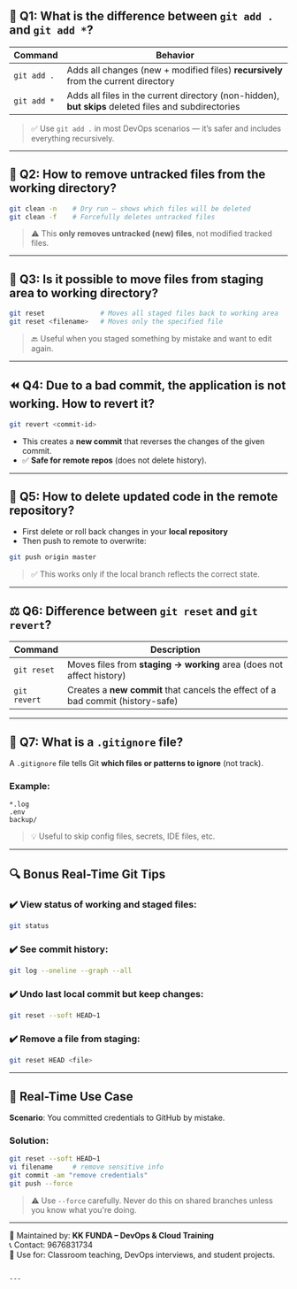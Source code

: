 
## 🔁 Q1: What is the difference between `git add .` and `git add *`?

| Command | Behavior |
|--------|----------|
| `git add .` | Adds all changes (new + modified files) **recursively** from the current directory |
| `git add *` | Adds all files in the current directory (non-hidden), **but skips** deleted files and subdirectories |

> ✅ Use `git add .` in most DevOps scenarios — it’s safer and includes everything recursively.

---

## 🧹 Q2: How to remove **untracked files** from the working directory?

```bash
git clean -n    # Dry run – shows which files will be deleted
git clean -f    # Forcefully deletes untracked files
```

> ⚠️ This **only removes untracked (new) files**, not modified tracked files.

---

## 🔄 Q3: Is it possible to move files from staging area to working directory?

```bash
git reset              # Moves all staged files back to working area
git reset <filename>   # Moves only the specified file
```

> 🔙 Useful when you staged something by mistake and want to edit again.

---

## ⏪ Q4: Due to a bad commit, the application is not working. How to revert it?

```bash
git revert <commit-id>
```

- This creates a **new commit** that reverses the changes of the given commit.
- ✅ **Safe for remote repos** (does not delete history).

---

## 🚫 Q5: How to delete updated code in the **remote repository**?

- First delete or roll back changes in your **local repository**
- Then push to remote to overwrite:

```bash
git push origin master
```

> ✅ This works only if the local branch reflects the correct state.

---

## ⚖️ Q6: Difference between `git reset` and `git revert`?

| Command | Description |
|---------|-------------|
| `git reset` | Moves files from **staging → working** area (does not affect history) |
| `git revert` | Creates a **new commit** that cancels the effect of a bad commit (history-safe) |

---

## 🚫 Q7: What is a `.gitignore` file?

A `.gitignore` file tells Git **which files or patterns to ignore** (not track).

### Example:
```
*.log
.env
backup/
```

> 💡 Useful to skip config files, secrets, IDE files, etc.

---

## 🔍 Bonus Real-Time Git Tips

### ✔️ View status of working and staged files:
```bash
git status
```

### ✔️ See commit history:
```bash
git log --oneline --graph --all
```

### ✔️ Undo last local commit but keep changes:
```bash
git reset --soft HEAD~1
```

### ✔️ Remove a file from staging:
```bash
git reset HEAD <file>
```

---

## 💼 Real-Time Use Case

**Scenario**: You committed credentials to GitHub by mistake.

### Solution:
```bash
git reset --soft HEAD~1
vi filename     # remove sensitive info
git commit -am "remove credentials"
git push --force
```

> ⚠️ Use `--force` carefully. Never do this on shared branches unless you know what you're doing.

---

📘 Maintained by: **KK FUNDA – DevOps & Cloud Training**  
📞 Contact: 9676831734  
📂 Use for: Classroom teaching, DevOps interviews, and student projects.

```

---
